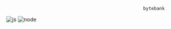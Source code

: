                                                        bytebank
![js](https://user-images.githubusercontent.com/102491438/232927689-2d561145-be17-4312-8901-bf7bf0711fd6.png)
![node](https://user-images.githubusercontent.com/102491438/232927850-96d55b82-459c-4e10-a821-ce1ce613e1a4.png)
